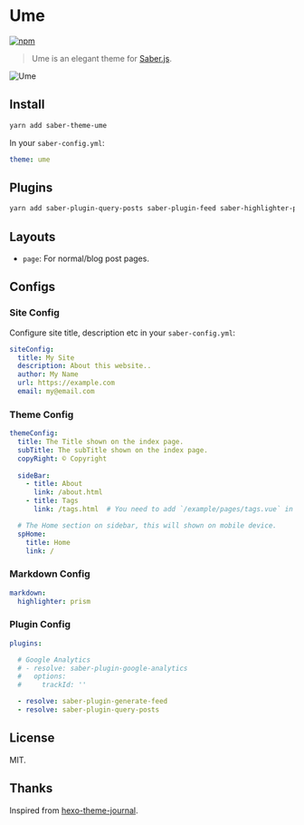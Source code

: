 # Ume

[![npm](https://badgen.net/npm/v/saber-theme-ume)](https://npm.im/saber-theme-ume)

> Ume is an elegant theme for [Saber.js](https://github.com/egoist/saber).

![Ume](./media/Ume.png)

## Install

```bash
yarn add saber-theme-ume
```

In your `saber-config.yml`:

```yml
theme: ume
```

## Plugins

```bash
yarn add saber-plugin-query-posts saber-plugin-feed saber-highlighter-prism
```

## Layouts

- `page`: For normal/blog post pages.

## Configs

### Site Config

Configure site title, description etc in your `saber-config.yml`:

```yml
siteConfig:
  title: My Site
  description: About this website..
  author: My Name
  url: https://example.com
  email: my@email.com
```

### Theme Config

```yml
themeConfig:
  title: The Title shown on the index page.
  subTitle: The subTitle shown on the index page.
  copyRight: © Copyright
  
  sideBar:
    - title: About
      link: /about.html
    - title: Tags
      link: /tags.html  # You need to add `/example/pages/tags.vue` in your `pages` folder to enable the tag cloud page.

  # The Home section on sidebar, this will shown on mobile device.
  spHome:
    title: Home
    link: /
```

### Markdown Config

```yml
markdown:
  highlighter: prism
```

### Plugin Config

```yml
plugins:

  # Google Analytics
  # - resolve: saber-plugin-google-analytics
  #   options:
  #     trackId: ''

  - resolve: saber-plugin-generate-feed
  - resolve: saber-plugin-query-posts
```

## License

MIT.

## Thanks

Inspired from [hexo-theme-journal](https://github.com/SumiMakito/hexo-theme-journal/).


